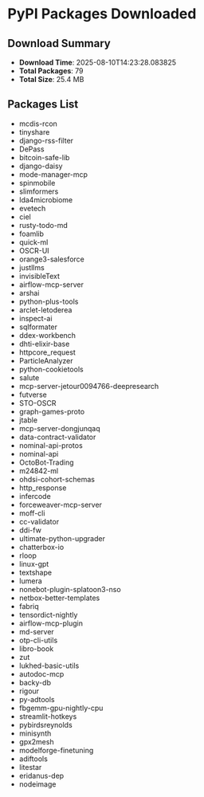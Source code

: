 # PyPI Packages Downloaded

## Download Summary
- **Download Time**: 2025-08-10T14:23:28.083825
- **Total Packages**: 79
- **Total Size**: 25.4 MB

## Packages List
- mcdis-rcon
- tinyshare
- django-rss-filter
- DePass
- bitcoin-safe-lib
- django-daisy
- mode-manager-mcp
- spinmobile
- slimformers
- lda4microbiome
- evetech
- ciel
- rusty-todo-md
- foamlib
- quick-ml
- OSCR-UI
- orange3-salesforce
- justllms
- invisibleText
- airflow-mcp-server
- arshai
- python-plus-tools
- arclet-letoderea
- inspect-ai
- sqlformater
- ddex-workbench
- dhti-elixir-base
- httpcore_request
- ParticleAnalyzer
- python-cookietools
- salute
- mcp-server-jetour0094766-deepresearch
- futverse
- STO-OSCR
- graph-games-proto
- jtable
- mcp-server-dongjunqaq
- data-contract-validator
- nominal-api-protos
- nominal-api
- OctoBot-Trading
- m24842-ml
- ohdsi-cohort-schemas
- http_response
- infercode
- forceweaver-mcp-server
- moff-cli
- cc-validator
- ddi-fw
- ultimate-python-upgrader
- chatterbox-io
- rloop
- linux-gpt
- textshape
- lumera
- nonebot-plugin-splatoon3-nso
- netbox-better-templates
- fabriq
- tensordict-nightly
- airflow-mcp-plugin
- md-server
- otp-cli-utils
- libro-book
- zut
- lukhed-basic-utils
- autodoc-mcp
- backy-db
- rigour
- py-adtools
- fbgemm-gpu-nightly-cpu
- streamlit-hotkeys
- pybirdsreynolds
- minisynth
- gpx2mesh
- modelforge-finetuning
- adiftools
- litestar
- eridanus-dep
- nodeimage
